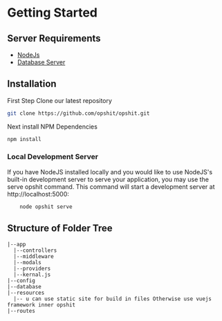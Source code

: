 # Getting Started

## Server Requirements
- [NodeJs](https://nodejs.org/en/)
- [Database Server](#)


## Installation
First Step Clone our latest repository
```bash
git clone https://github.com/opshit/opshit.git
```

Next install NPM Dependencies
```bash
npm install
```

### Local Development Server
If you have NodeJS installed locally and you would like to use NodeJS's built-in development server to serve your application, you may use the serve opshit command. This command will start a development server at http://localhost:5000:

```bash
    node opshit serve
```

## Structure of Folder Tree
```
|--app
  |--controllers
  |--middleware
  |--modals
  |--providers
  |--kernal.js
|--config
|--database
|--resources
  |-- u can use static site for build in files Otherwise use vuejs framework inner opshit
|--routes
```